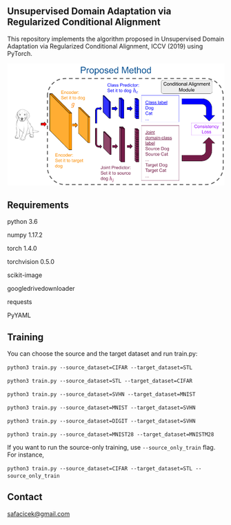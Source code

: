 ## Unsupervised Domain Adaptation via Regularized Conditional Alignment

This repository implements the algorithm proposed in Unsupervised Domain Adaptation via Regularized Conditional Alignment, ICCV (2019) using PyTorch.

![Image](figure.png)

## Requirements

python 3.6

numpy 1.17.2

torch 1.4.0

torchvision 0.5.0

scikit-image

googledrivedownloader

requests

PyYAML


## Training

You can choose the source and the target dataset and run train.py:

```python3 train.py --source_dataset=CIFAR --target_dataset=STL```

```python3 train.py --source_dataset=STL --target_dataset=CIFAR```

```python3 train.py --source_dataset=SVHN --target_dataset=MNIST```

```python3 train.py --source_dataset=MNIST --target_dataset=SVHN```

```python3 train.py --source_dataset=DIGIT --target_dataset=SVHN```

```python3 train.py --source_dataset=MNIST28 --target_dataset=MNISTM28```

If you want to run the source-only training, use `--source_only_train` flag.
For instance,

```python3 train.py --source_dataset=CIFAR --target_dataset=STL --source_only_train```

## Contact
safacicek@gmail.com
